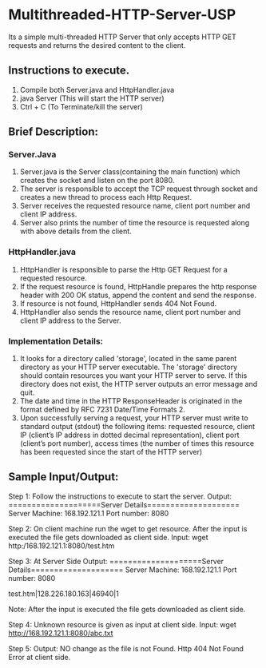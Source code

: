 # Multithreaded-HTTP-Server-USP
Its a simple multi-threaded HTTP Server that only accepts HTTP GET requests and returns the desired content to the client.

## Instructions to execute.
1. Compile both Server.java and HttpHandler.java
2. java Server (This will start the HTTP server)
3. Ctrl + C (To Terminate/kill the server)

## Brief Description:
### Server.Java
1. Server.java is the Server class(containing the main function) which creates the socket and listen on the port 8080.
2. The server is responsible to accept the TCP request through socket and creates a new thread to process each Http Request.
3. Server receives the requested resource name, client port number and client IP address.
4. Server also prints the number of time the resource is requested along with above details from the client.
### HttpHandler.java
1. HttpHandler is responsible to parse the Http GET Request for a requested resource.
2. If the request resource is found, HttpHandle prepares the http response header with 200 OK status, append the content and send the response.
3. If resource is not found, HttpHandler sends 404 Not Found.
4. HttpHandler also sends the resource name, client port number and client IP address to the Server.
### Implementation Details:
1. It looks for a directory called 'storage', located in the same parent directory as your HTTP server executable. The 'storage' directory should contain resources you want your HTTP server to serve. If this directory does not exist, the HTTP server outputs an error message and quit.
2. The date and time in the HTTP ResponseHeader is originated in the format defined by RFC 7231 Date/Time Formats 2.
3. Upon successfully serving a request, your HTTP server must write to standard output (stdout) the following items: requested resource, client IP (client’s IP address in dotted decimal representation), client port (client’s port number), access times (the number of times this resource has been requested since the start of the HTTP server)
## Sample Input/Output:
Step 1: Follow the instructions to execute to start the server.
Output: ====================Server Details==================== Server Machine: 168.192.121.1 Port number: 8080

Step 2: On client machine run the wget to get resource. After the input is executed the file gets downloaded as client side.
Input: wget http:/168.192.121.1:8080/test.htm

Step 3: At Server Side
Output: ====================Server Details==================== Server Machine: 168.192.121.1 Port number: 8080

test.htm|128.226.180.163|46940|1

Note: After the input is executed the file gets downloaded as client side.

Step 4: Unknown resource is given as input at client side.
Input: wget http://168.192.121.1:8080/abc.txt

Step 5:
Output: NO change as the file is not Found. Http 404 Not Found Error at client side.
